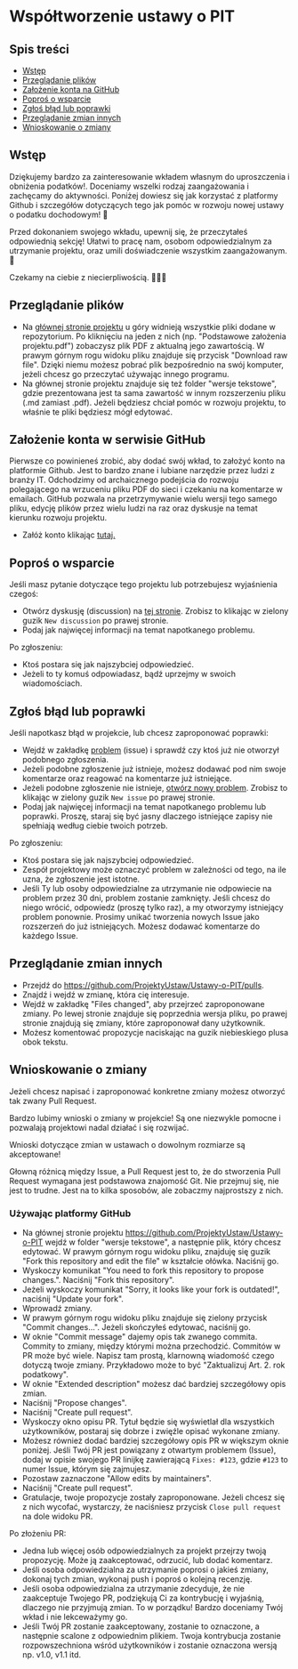 # Współtworzenie ustawy o PIT

## Spis treści

* [Wstęp](#wstęp)
* [Przeglądanie plików](#przeglądanie-plików)
* [Założenie konta na GitHub](#założenie-konta-na-Github)
* [Poproś o wsparcie](#poproś-o-wsparcie)
* [Zgłoś błąd lub poprawki](#zgłoś-błąd-lub-poprawki)
* [Przeglądanie zmian innych](#przeglądanie-zmian-innych)
* [Wnioskowanie o zmiany](#wnioskowanie-o-zmiany)

## Wstęp

Dziękujemy bardzo za zainteresowanie wkładem własnym do uproszczenia i obniżenia podatków!. Doceniamy wszelki rodzaj zaangażowania i zachęcamy do aktywności. Poniżej dowiesz się jak korzystać z platformy Github i szczegółów dotyczących tego jak pomóc w rozwoju nowej ustawy o podatku dochodowym! 📝

Przed dokonaniem swojego wkładu, upewnij się, że przeczytałeś odpowiednią sekcję! Ułatwi to pracę nam, osobom odpowiedzialnym za utrzymanie projektu, oraz umili doświadczenie wszystkim zaangażowanym. 💚

Czekamy na ciebie z niecierpliwością. 🙌🏾✨

## Przeglądanie plików

* Na [głównej stronie projektu](https://github.com/ProjektyUstaw/Ustawy-o-PIT) u góry widnieją wszystkie pliki dodane w repozytorium. Po kliknięciu na jeden z nich (np. "Podstawowe założenia projektu.pdf") zobaczysz plik PDF z aktualną jego zawartością. W prawym górnym rogu widoku pliku znajduje się przycisk "Download raw file". Dzięki niemu możesz pobrać plik bezpośrednio na swój komputer, jeżeli chcesz go przeczytać używając innego programu. 
* Na głównej stronie projektu znajduje się też folder "wersje tekstowe", gdzie prezentowana jest ta sama zawartość w innym rozszerzeniu pliku (.md zamiast .pdf). Jeżeli będziesz chciał pomóc w rozwoju projektu, to właśnie te pliki będziesz mógł edytować.

## Założenie konta w serwisie GitHub

Pierwsze co powinieneś zrobić, aby dodać swój wkład, to założyć konto na platformie Github. Jest to bardzo znane i lubiane narzędzie przez ludzi z branży IT. Odchodzimy od archaicznego podejścia do rozwoju polegającego na wrzuceniu pliku PDF do sieci i czekaniu na komentarze w emailach.
GitHub pozwala na przetrzymywanie wielu wersji tego samego pliku, edycję plików przez wielu ludzi na raz oraz dyskusje na temat kierunku rozwoju projektu.

* Załóż konto klikając [tutaj.](https://github.com/signup?ref_cta=Sign+up&ref_loc=header+logged+out&ref_page=%2F&source=header-home)

## Poproś o wsparcie

Jeśli masz pytanie dotyczące tego projektu lub potrzebujesz wyjaśnienia czegoś:

* Otwórz dyskusję (discussion) na [tej stronie](https://github.com/ProjektyUstaw/Ustawy-o-PIT/discussions). Zrobisz to klikając w zielony guzik `New discussion` po prawej stronie.
* Podaj jak najwięcej informacji na temat napotkanego problemu.

Po zgłoszeniu:

* Ktoś postara się jak najszybciej odpowiedzieć.
* Jeżeli to ty komuś odpowiadasz, bądź uprzejmy w swoich wiadomościach.

## Zgłoś błąd lub poprawki

Jeśli napotkasz błąd w projekcie, lub chcesz zaproponować poprawki:

* Wejdź w zakładkę [problem](https://github.com/ProjektyUstaw/Ustawy-o-PIT/issues) (issue) i sprawdź czy ktoś już nie otworzył podobnego zgłoszenia.
* Jeżeli podobne zgłoszenie już istnieje, możesz dodawać pod nim swoje komentarze oraz reagować na komentarze już istniejące.
* Jeżeli podobne zgłoszenie nie istnieje, [otwórz nowy problem](https://github.com/ProjektyUstaw/Ustawy-o-PIT/issues). Zrobisz to klikając w zielony guzik `New issue` po prawej stronie.
* Podaj jak najwięcej informacji na temat napotkanego problemu lub poprawki. Proszę, staraj się być jasny dlaczego istniejące zapisy nie spełniają według ciebie twoich potrzeb.

Po zgłoszeniu:

* Ktoś postara się jak najszybciej odpowiedzieć.
* Zespół projektowy może oznaczyć problem w zależności od tego, na ile uzna, że zgłoszenie jest istotne.
* Jeśli Ty lub osoby odpowiedzialne za utrzymanie nie odpowiecie na problem przez 30 dni, problem zostanie zamknięty. Jeśli chcesz do niego wrócić, odpowiedz (proszę tylko raz), a my otworzymy istniejący problem ponownie. Prosimy unikać tworzenia nowych Issue jako rozszerzeń do już istniejących. Możesz dodawać komentarze do każdego Issue.

## Przeglądanie zmian innych

* Przejdź do https://github.com/ProjektyUstaw/Ustawy-o-PIT/pulls.
* Znajdź i wejdź w zmianę, która cię interesuje.
* Wejdź w zakładkę "Files changed", aby przejrzeć zaproponowane zmiany. Po lewej stronie znajduje się poprzednia wersja pliku, po prawej stronie znajdują się zmiany, które zaproponował dany użytkownik.
* Możesz komentować propozycje naciskając na guzik niebieskiego plusa obok tekstu. 

## Wnioskowanie o zmiany

Jeżeli chcesz napisać i zaproponować konkretne zmiany możesz otworzyć tak zwany Pull Request.

Bardzo lubimy wnioski o zmiany w projekcie! Są one niezwykle pomocne i pozwalają projektowi nadal działać i się rozwijać.

Wnioski dotyczące zmian w ustawach o dowolnym rozmiarze są akceptowane!

Głowną różnicą między Issue, a Pull Request jest to, że do stworzenia Pull Request wymagana jest podstawowa znajomość Git. Nie przejmuj się, nie jest to trudne. Jest na to kilka sposobów, ale zobaczmy najprostszy z nich.

### Używając platformy GitHub

* Na głównej stronie projektu https://github.com/ProjektyUstaw/Ustawy-o-PIT wejdź w folder "wersje tekstowe", a następnie plik, który chcesz edytować. W prawym górnym rogu widoku pliku, znajduję się guzik "Fork this repository and edit the file" w kształcie ołówka. Naciśnij go.
* Wyskoczy komunikat "You need to fork this repository to propose changes.". Naciśnij "Fork this repository".
* Jeżeli wyskoczy komunikat "Sorry, it looks like your fork is outdated!", naciśnij "Update your fork".
* Wprowadź zmiany.
* W prawym górnym rogu widoku pliku znajduje się zielony przycisk "Commit changes...". Jeżeli skończyłeś edytować, naciśnij go.
* W oknie "Commit message" dajemy opis tak zwanego commita. Commity to zmiany, między którymi można przechodzić. Commitów w PR może być wiele. Napisz tam prostą, klarnowną wiadomość czego dotyczą twoje zmiany. Przykładowo może to być "Zaktualizuj Art. 2. rok podatkowy".
* W oknie "Extended description" możesz dać bardziej szczegółowy opis zmian.
* Naciśnij "Propose changes".
* Naciśnij "Create pull request".
* Wyskoczy okno opisu PR. Tytuł będzie się wyświetlał dla wszystkich użytkowników, postaraj się dobrze i zwięźle opisać wykonane zmiany. 
* Możesz również dodać bardziej szczegółowy opis PR w większym oknie poniżej. Jeśli Twój PR jest powiązany z otwartym problemem (Issue), dodaj w opisie swojego PR linijkę zawierającą `Fixes: #123`, gdzie `#123` to numer Issue, którym się zajmujesz.
* Pozostaw zaznaczone "Allow edits by maintainers".
* Naciśnij "Create pull request".
* Gratulacje, twoje propozycje zostały zaproponowane. Jeżeli chcesz się z nich wycofać, wystarczy, że naciśniesz przycisk `Close pull request` na dole widoku PR.

Po złożeniu PR:

* Jedna lub więcej osób odpowiedzialnych za projekt przejrzy twoją propozycję. Może ją zaakceptować, odrzucić, lub dodać komentarz.
* Jeśli osoba odpowiedzialna za utrzymanie poprosi o jakieś zmiany, dokonaj tych zmian, wykonaj push i poproś o kolejną recenzję.
* Jeśli osoba odpowiedzialna za utrzymanie zdecyduje, że nie zaakceptuje Twojego PR, podziękują Ci za kontrybucję i wyjaśnią, dlaczego nie przyjmują zmian. To w porządku! Bardzo doceniamy Twój wkład i nie lekceważymy go.
* Jeśli Twój PR zostanie zaakceptowany, zostanie to oznaczone, a następnie scalone z odpowiednim plikiem. Twoja kontrybucja zostanie rozpowszechniona wśród użytkowników i zostanie oznaczona wersją np. v1.0, v1.1 itd.
